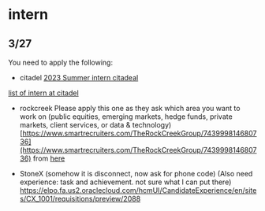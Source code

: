 # intern
## 3/27


You need to apply the following:<br>
- citadel
[2023 Summer intern citadeal](https://www.citadel.com/careers/details/equities-citadel-associate-program-summer-internship-2023-us/)

[list of intern at citadel](https://www.citadel.com/careers/open-positions/positions-for-students/?keyword=Intern)

- rockcreek
Please apply this one as they ask which area you want to work on (public equities, emerging markets, hedge funds, private markets, client services, or data & technology)
[https://www.smartrecruiters.com/TheRockCreekGroup/743999814680736](https://www.smartrecruiters.com/TheRockCreekGroup/743999814680736)
from 
[here](https://therockcreekgroup.com/jobs/)

- StoneX (somehow it is disconnect, now ask for phone code) (Also need experience: task and achievement. not sure what I can put there)
https://elpo.fa.us2.oraclecloud.com/hcmUI/CandidateExperience/en/sites/CX_1001/requisitions/preview/2088
